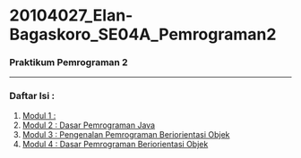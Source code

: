 # 20104027_Elan-Bagaskoro_SE04A_Pemrograman2


### Praktikum Pemrograman 2

<hr>

### Daftar Isi :
1. [Modul 1 : ](https://github.com/elanbagaskoro/20104027_Elan-Bagaskoro_SE04A_Pemrograman2/tree/Modul1)
2. [Modul 2 : Dasar Pemrograman Java](https://github.com/elanbagaskoro/20104027_Elan-Bagaskoro_SE04A_Pemrograman2/tree/Modul2)
3. [Modul 3 : Pengenalan Pemrograman Beriorientasi Objek](https://github.com/elanbagaskoro/20104027_Elan-Bagaskoro_SE04A_Pemrograman2/tree/Modul3)
4. [Modul 4 : Dasar Pemrograman Beriorientasi Objek](https://github.com/elanbagaskoro/20104027_Elan-Bagaskoro_SE04A_Pemrograman2/tree/Modul4)
